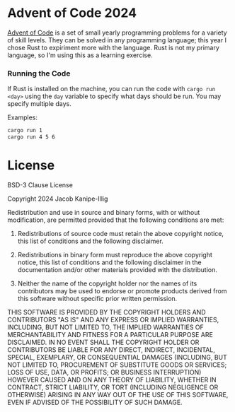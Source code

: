 # Advent of Code 2024

[Advent of Code](https://adventofcode.com/2024/) is a set of small yearly programming problems for a variety of skill levels. They can be solved in any programming language; this year I chose Rust to expiriment more with the language. Rust is not my primary language, so I'm using this as a learning exercise.

### Running the Code
If Rust is installed on the machine, you can run the code with `cargo run <day>` using the `day` variable to specify what days should be run. You may specify multiple days.

Examples:
```sh
cargo run 1
cargo run 4 5 6
```

# License
BSD-3 Clause License

Copyright 2024 Jacob Kanipe-Illig

Redistribution and use in source and binary forms, with or without modification, are permitted provided that the following conditions are met:

1. Redistributions of source code must retain the above copyright notice, this list of conditions and the following disclaimer.

2. Redistributions in binary form must reproduce the above copyright notice, this list of conditions and the following disclaimer in the documentation and/or other materials provided with the distribution.

3. Neither the name of the copyright holder nor the names of its contributors may be used to endorse or promote products derived from this software without specific prior written permission.

THIS SOFTWARE IS PROVIDED BY THE COPYRIGHT HOLDERS AND CONTRIBUTORS "AS IS" AND ANY EXPRESS OR IMPLIED WARRANTIES, INCLUDING, BUT NOT LIMITED TO, THE IMPLIED WARRANTIES OF MERCHANTABILITY AND FITNESS FOR A PARTICULAR PURPOSE ARE DISCLAIMED. IN NO EVENT SHALL THE COPYRIGHT HOLDER OR CONTRIBUTORS BE LIABLE FOR ANY DIRECT, INDIRECT, INCIDENTAL, SPECIAL, EXEMPLARY, OR CONSEQUENTIAL DAMAGES (INCLUDING, BUT NOT LIMITED TO, PROCUREMENT OF SUBSTITUTE GOODS OR SERVICES; LOSS OF USE, DATA, OR PROFITS; OR BUSINESS INTERRUPTION) HOWEVER CAUSED AND ON ANY THEORY OF LIABILITY, WHETHER IN CONTRACT, STRICT LIABILITY, OR TORT (INCLUDING NEGLIGENCE OR OTHERWISE) ARISING IN ANY WAY OUT OF THE USE OF THIS SOFTWARE, EVEN IF ADVISED OF THE POSSIBILITY OF SUCH DAMAGE.